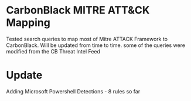 # CarbonBlack MITRE ATT&CK Mapping
Tested search queries to map most of Mitre ATTACK Framework to CarbonBlack. Will be updated from time to time. some of the queries were modified from the CB Threat Intel Feed
# Update
Adding Microsoft Powershell Detections - 8 rules so far
